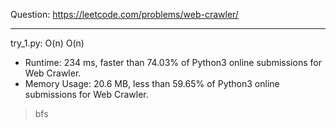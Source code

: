 Question: https://leetcode.com/problems/web-crawler/

---

try_1.py: O(n) O(n)

* Runtime: 234 ms, faster than 74.03% of Python3 online submissions for Web Crawler.
* Memory Usage: 20.6 MB, less than 59.65% of Python3 online submissions for Web Crawler.

> bfs
